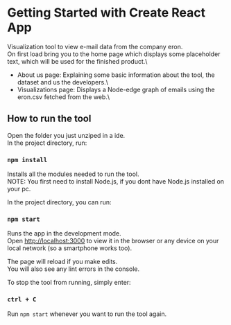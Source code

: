 # Getting Started with Create React App

Visualization tool to view e-mail data from the company eron.\
On first load bring you to the home page which displays some placeholder text, which will be used for the finished product.\
* About us page: Explaining some basic information about the tool, the dataset and us the developers.\
* Visualizations page: Displays a Node-edge graph of emails using the eron.csv fetched from the web.\

## How to run the tool

Open the folder you just unziped in a ide.\
In the project directory, run:

### `npm install`

Installs all the modules needed to run the tool.\
NOTE: You first need to install Node.js, if you dont have Node.js installed on your pc.

In the project directory, you can run:

### `npm start`

Runs the app in the development mode.\
Open [http://localhost:3000](http://localhost:3000) to view it in the browser or any device on your local network (so a smartphone works too).

The page will reload if you make edits.\
You will also see any lint errors in the console.

To stop the tool from running, simply enter:

### `ctrl + C`

Run `npm start` whenever you want to run the tool again.